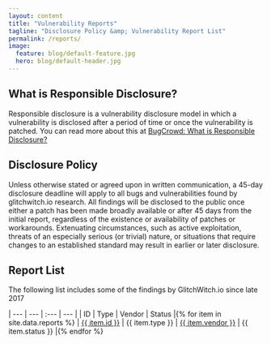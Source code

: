 ```yaml
---
layout: content
title: "Vulnerability Reports"
tagline: "Disclosure Policy &amp; Vulnerability Report List"
permalink: /reports/
image:
  feature: blog/default-feature.jpg
  hero: blog/default-header.jpg
---
```

## What is Responsible Disclosure?
Responsible disclosure is a vulnerability disclosure model in which a vulnerability is disclosed after a period of time or once the vulnerability is patched. You can read more about this at [BugCrowd: What is Responsible Disclosure?](https://www.bugcrowd.com/resource/what-is-responsible-disclosure/)

## Disclosure Policy

Unless otherwise stated or agreed upon in written communication, a 45-day disclosure deadline will apply to all bugs and vulnerabilities found by glitchwitch.io research. All findings will be disclosed to the public once either a patch has been made broadly available or after 45 days from the initial report, regardless of the existence or availability of patches or workarounds. Extenuating circumstances, such as active exploitation, threats of an especially serious (or trivial) nature, or situations that require changes to an established standard may result in earlier or later disclosure.

## Report List

The following list includes some of the findings by GlitchWitch.io since late 2017

| --- | --- | :--- | --- |
| ID | Type | Vendor | Status |{% for item in site.data.reports %}
| <a href="{% if item.link %}{{ item.link }}{% else %}{{ site.url }}/reports/{{ item.id | remove: 'GW000' | remove: 'GW00' | remove: 'GW0' }}{% endif %}">{{ item.id }}</a> | <span title="{{item.type-long}}">{{ item.type }}</span> | <a href="{% if item.link %}{{ item.link }}{% else %}{{ site.url }}/reports/{{ item.id | remove: 'GW000' | remove: 'GW00' | remove: 'GW0' }}{% endif %}">{{ item.vendor }}</a> | {{ item.status }} |{% endfor %}
